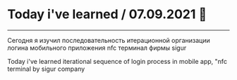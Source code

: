 # Today i've learned  / 07.09.2021 :pleading_face:
____

Сегодня я изучил последовательность итерационной организации логина мобильного приложения nfc терминал фирмы sigur

Today i've learned iterational sequence of login process in mobile app, "nfc terminal by sigur company